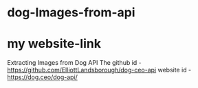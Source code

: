 # dog-Images-from-api

# my website-link 

Extracting Images from Dog API
The github id - https://github.com/ElliottLandsborough/dog-ceo-api
website id -  https://dog.ceo/dog-api/
